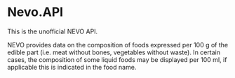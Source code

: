 # Nevo.API

This is the unofficial NEVO API.

NEVO provides data on the composition of foods expressed per 100 g of the edible part (i.e. meat without bones, vegetables without waste). In certain cases, the composition of some liquid foods may be displayed per 100 ml, if applicable this is indicated in the food name.
